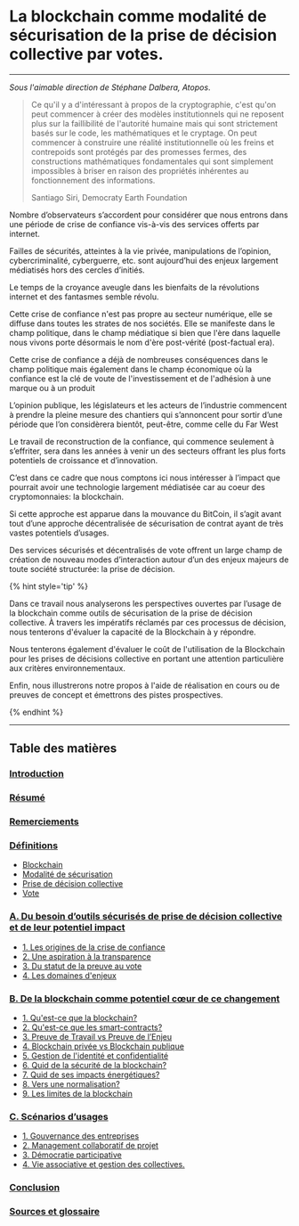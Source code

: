# La blockchain comme modalité de sécurisation de la prise de décision collective par votes.

---

*Sous l'aimable direction de Stéphane Dalbera, Atopos*.


> Ce qu'il y a d'intéressant à propos de la cryptographie, c'est qu'on peut commencer à créer des modèles institutionnels qui ne reposent plus sur la faillibilité de l'autorité humaine mais qui sont strictement basés sur le code, les mathématiques et le cryptage. On peut commencer à construire une réalité institutionnelle où les freins et contrepoids sont protégés par des promesses fermes, des constructions mathématiques fondamentales qui sont simplement impossibles à briser en raison des propriétés inhérentes au fonctionnement des informations.
>
> Santiago Siri, Democraty Earth Foundation

Nombre d’observateurs s’accordent pour considérer que nous 
entrons dans une période de crise de confiance vis-à-vis des services offerts par internet.

Failles de sécurités, atteintes à la vie privée, manipulations de l’opinion, cybercriminalité, cyberguerre, etc. sont aujourd’hui des enjeux largement médiatisés hors des cercles d’initiés.

Le temps de la croyance aveugle dans les bienfaits de la révolutions internet et des fantasmes semble révolu.

Cette crise de confiance n'est pas propre au secteur numérique, elle se diffuse dans toutes
les strates de nos sociétés. Elle se manifeste dans le champ politique, dans le champ médiatique si bien que l'ère dans laquelle nous vivons porte désormais le nom d'ère post-vérité (post-factual era).

Cette crise de confiance a déjà de nombreuses conséquences dans le champ politique mais également dans le champ économique où la confiance est la clé de voute de l'investissement et de l'adhésion à une marque ou à un produit

L’opinion publique, les législateurs et les acteurs de l’industrie commencent à prendre la pleine mesure des chantiers qui s’annoncent pour sortir d’une période que l’on considèrera bientôt, peut-être, comme celle du Far West  

Le travail de reconstruction de la confiance, qui commence seulement à s’effriter, sera dans les années à venir un des secteurs offrant les plus forts potentiels de croissance et d’innovation.

C’est dans ce cadre que nous comptons ici nous intéresser à l’impact que pourrait avoir une technologie largement médiatisée car au coeur des cryptomonnaies: la blockchain.

Si cette approche est apparue dans la mouvance du BitCoin, il s’agit avant tout d’une approche décentralisée de sécurisation de contrat ayant de très vastes potentiels d’usages.

Des services sécurisés et décentralisés de vote offrent un large champ de création de nouveau modes d’interaction autour d’un des enjeux majeurs de toute société structurée: la prise de décision.

{% hint style='tip' %}

Dans ce travail nous analyserons les perspectives ouvertes par l’usage de la blockchain comme outils de sécurisation de la prise de décision collective. À travers les impératifs réclamés par ces processus de décision, nous tenterons d'évaluer la capacité de la Blockchain à y répondre.

Nous tenterons également d'évaluer le coût de l'utilisation de la Blockchain pour les prises de décisions collective en portant une attention particulière aux critères environnementaux. 

Enfin, nous illustrerons notre propos à l'aide de réalisation en cours ou de preuves de concept et émettrons des pistes prospectives.

{% endhint %}

---

## Table des matières

### [Introduction](Readme.md)

### [Résumé](executive_summary.md)

### [Remerciements](acknowledgement.md)

### [Définitions](/parts/definitions.md)
   
* [Blockchain](/parts/definitions/blockchain.md)
* [Modalité de sécurisation](parts/definitions/security.md)
* [Prise de décision collective](parts/definitions/decision.md)
* [Vote](parts/definitions/vote.md)

### [A. Du besoin d’outils sécurisés de prise de décision collective et de leur potentiel impact](parts/tools-and-impact.md)
* [1. Les origines de la crise de confiance](parts/tools_and_impact/crise_confiance.md) 
* [2. Une aspiration à la transparence](parts/tools_and_impact/aspiration_transparence.md) 
* [3. Du statut de la preuve au vote](parts/tools_and_impact/preuve_vote.md) 
* [4. Les domaines d'enjeux](parts/tools_and_impact/areas_of_concern.md)
 
### [B. De la blockchain comme potentiel cœur de ce changement](parts/blockchain-potential-change.md)
* [1. Qu'est-ce que la blockchain?](parts/blockchain_potential_change/blockchain_en_details.md)
* [2. Qu'est-ce que les smart-contracts?](parts/blockchain_potential_change/smart_contract.md)
* [3. Preuve de Travail vs Preuve de l’Enjeu](parts/blockchain_potential_change/preuve_travail_preuve_enjeu.md)
* [4. Blockchain privée vs Blockchain publique](parts/blockchain_potential_change/private_vs_public.md)
* [5. Gestion de l'identité et confidentialité](parts/blockchain_potential_change/identity_and_confidentiality.md)
* [6. Quid de la sécurité de la blockchain?](parts/blockchain_potential_change/blockchain_securite.md)
* [7. Quid de ses impacts énergétiques?](parts/blockchain_potential_change/impact_energetique.md)
* [8. Vers une normalisation?](parts/blockchain_potential_change/blockchain_normalisation.md)
* [9. Les limites de la blockchain](parts/blockchain_potential_change/blockchain_limite.md)

### [C. Scénarios d’usages](parts/use-cases.md)
* [1. Gouvernance des entreprises](parts/use_cases/gouvernance_des_entreprises.md)
* [2. Management collaboratif de projet](parts/use_cases/management_collboratif.md)
* [3. Démocratie participative](parts/use_cases/democratie_participative.md)
* [4. Vie associative et gestion des collectives.](parts/use_cases/vie_associative_et_gestion_des_collectivites.md)
 
### [Conclusion](conclusion.md)

### [Sources et glossaire](GLOSSARY.md)


